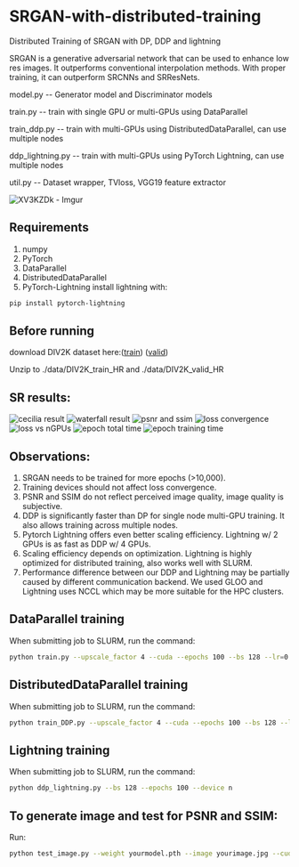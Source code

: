 # SRGAN-with-distributed-training
Distributed Training of SRGAN with DP, DDP and lightning

SRGAN is a generative adversarial network that can be used to enhance low res images. It outperforms conventional interpolation methods. With proper training, it can outperform SRCNNs and SRResNets.

model.py -- Generator model and Discriminator models

train.py -- train with single GPU or multi-GPUs using DataParallel

train_ddp.py -- train with multi-GPUs using DistributedDataParallel, can use multiple nodes

ddp_lightning.py -- train with multi-GPUs using PyTorch Lightning, can use multiple nodes

util.py -- Dataset wrapper, TVloss, VGG19 feature extractor


![XV3KZDk - Imgur](https://user-images.githubusercontent.com/35909212/208551671-382ec927-6202-4a8d-8dc8-f2960c96f521.gif)

## Requirements
1. numpy
2. PyTorch
3. DataParallel
4. DistributedDataParallel
5. PyTorch-Lightning
install lightning with:
```bash
pip install pytorch-lightning
```

## Before running
download DIV2K dataset here:([train](http://data.vision.ee.ethz.ch/cvl/DIV2K/DIV2K_train_HR.zip)) ([valid](http://data.vision.ee.ethz.ch/cvl/DIV2K/DIV2K_valid_HR.zip))

Unzip to ./data/DIV2K_train_HR and ./data/DIV2K_valid_HR

## SR results:
![cecilia result](https://user-images.githubusercontent.com/35909212/208555583-4c94cf9e-0a9c-4dfa-b3bc-7f339744698f.png)
![waterfall result](https://user-images.githubusercontent.com/35909212/208555590-de0f8938-9c98-47e0-8ae0-d2ee97b89b36.png)
![psnr and ssim](https://user-images.githubusercontent.com/35909212/208555605-210c8edc-d2f0-42a0-9ca6-71cd9d2f470f.png)
![loss convergence](https://user-images.githubusercontent.com/35909212/208555597-de3ae586-311e-4344-86d6-6e05523d3707.png)
![loss vs nGPUs](https://user-images.githubusercontent.com/35909212/208555599-83e18601-1194-4140-b5ff-c24429da3c82.png)
![epoch total time](https://user-images.githubusercontent.com/35909212/208555635-d4c7ce14-fba1-48ac-802f-8973228fa7f5.png)
![epoch training time](https://user-images.githubusercontent.com/35909212/208555646-dd552a78-c6ba-4898-b183-db040624592a.png)

## Observations:
1. SRGAN needs to be trained for more epochs (>10,000).
2. Training devices should not affect loss convergence.
3. PSNR and SSIM do not reflect perceived image quality, image quality is subjective.
4. DDP is significantly faster than DP for single node multi-GPU training. It also allows training across multiple nodes.
5. Pytorch Lightning offers even better scaling efficiency. Lightning w/ 2 GPUs is as fast as DDP w/ 4 GPUs.
6. Scaling efficiency depends on optimization. Lightning is highly optimized for distributed training, also works well with SLURM.
7. Performance difference between our DDP and Lightning may be partially caused by different communication backend. We used GLOO and Lightning uses NCCL which may be more suitable for the HPC clusters.



## DataParallel training
When submitting job to SLURM, run the command:
```bash
python train.py --upscale_factor 4 --cuda --epochs 100 --bs 128 --lr=0.0001 --dp --savetag nGPU128BS100epochDP 
```

## DistributedDataParallel training
When submitting job to SLURM, run the command:
```bash
python train_DDP.py --upscale_factor 4 --cuda --epochs 100 --bs 128 --lr=0.0001 --savetag nGPU128BS100epochDDP
```

## Lightning training
When submitting job to SLURM, run the command:
```bash
python ddp_lightning.py --bs 128 --epochs 100 --device n
```

## To generate image and test for PSNR and SSIM:
Run:
```bash
python test_image.py --weight yourmodel.pth --image yourimage.jpg --cuda --downsample bicubic
```
